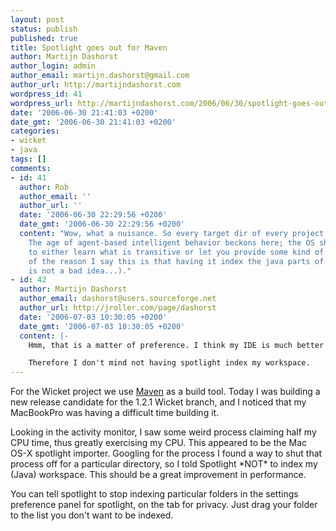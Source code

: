 ```yaml
---
layout: post
status: publish
published: true
title: Spotlight goes out for Maven
author: Martijn Dashorst
author_login: admin
author_email: martijn.dashorst@gmail.com
author_url: http://martijndashorst.com
wordpress_id: 41
wordpress_url: http://martijndashorst.com/2006/06/30/spotlight-goes-out-for-maven/
date: '2006-06-30 21:41:03 +0200'
date_gmt: '2006-06-30 21:41:03 +0200'
categories:
- wicket
- java
tags: []
comments:
- id: 41
  author: Rob
  author_email: ''
  author_url: ''
  date: '2006-06-30 22:29:56 +0200'
  date_gmt: '2006-06-30 22:29:56 +0200'
  content: "Wow, what a nuisance. So every target dir of every project should be configured.
    The age of agent-based intelligent behavior beckons here; the OS should be able
    to either learn what is transitive or let you provide some kind of mask. \n\n(Part
    of the reason I say this is that having it index the java parts of the workspace
    is not a bad idea...)."
- id: 42
  author: Martijn Dashorst
  author_email: dashorst@users.sourceforge.net
  author_url: http://jroller.com/page/dashorst
  date: '2006-07-03 10:30:05 +0200'
  date_gmt: '2006-07-03 10:30:05 +0200'
  content: |-
    Hmm, that is a matter of preference. I think my IDE is much better suited for indexing and searching for Java related files than a generic searching tool like spotlight. I typically only search for Java files/classes when I'm in a development process, and as such working inside an IDE.

    Therefore I don't mind not having spotlight index my workspace.
---
```

<p>For the Wicket project we use <a href="http://maven.apache.org">Maven</a> as a build tool. Today I was building a new release candidate for the 1.2.1 Wicket branch, and I noticed that my MacBookPro was having a difficult time building it.</p>
<p>
Looking in the activity monitor, I saw some weird process claiming half my CPU time, thus greatly exercising my CPU. This appeared to be the Mac OS-X spotlight importer. Googling for the process I found a way to shut that process off for a particular directory, so I told Spotlight *NOT* to index my (Java) workspace. This should be a great improvement in performance.</p>
<p>
You can tell spotlight to stop indexing particular folders in the settings preference panel for spotlight, on the tab for privacy. Just drag your folder to the list you don't want to be indexed.</p>

